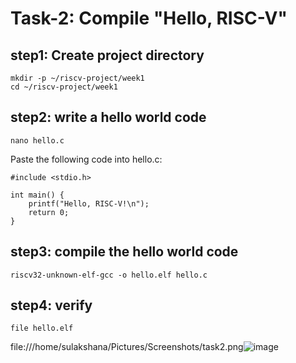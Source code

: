 # Task-2: Compile "Hello, RISC-V"

## step1: Create project directory
```
mkdir -p ~/riscv-project/week1
cd ~/riscv-project/week1
```
## step2: write a hello world code
```
nano hello.c
```
Paste the following code into hello.c:

```
#include <stdio.h>

int main() {
    printf("Hello, RISC-V!\n");
    return 0;
}
```
## step3: compile the hello world code 
```
riscv32-unknown-elf-gcc -o hello.elf hello.c
```
## step4: verify
```
file hello.elf
```
file:///home/sulakshana/Pictures/Screenshots/task2.png![image](https://github.com/user-attachments/assets/b8412eb2-5f07-4601-a597-0e7392c251b2)

